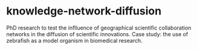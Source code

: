 # knowledge-network-diffusion
PhD research to test the inflluence of geographical scientific collaboration networks in the diffusion of scientific innovations. Case study: the use of zebrafish as a model organism in biomedical research.
